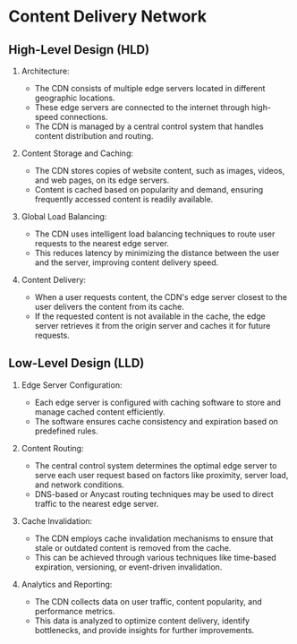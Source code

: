 # Content Delivery Network

## High-Level Design (HLD)

1. Architecture:
   - The CDN consists of multiple edge servers located in different geographic locations.
   - These edge servers are connected to the internet through high-speed connections.
   - The CDN is managed by a central control system that handles content distribution and routing.

2. Content Storage and Caching:
   - The CDN stores copies of website content, such as images, videos, and web pages, on its edge servers.
   - Content is cached based on popularity and demand, ensuring frequently accessed content is readily available.

3. Global Load Balancing:
   - The CDN uses intelligent load balancing techniques to route user requests to the nearest edge server.
   - This reduces latency by minimizing the distance between the user and the server, improving content delivery speed.

4. Content Delivery:
   - When a user requests content, the CDN's edge server closest to the user delivers the content from its cache.
   - If the requested content is not available in the cache, the edge server retrieves it from the origin server and caches it for future requests.

## Low-Level Design (LLD)

1. Edge Server Configuration:
   - Each edge server is configured with caching software to store and manage cached content efficiently.
   - The software ensures cache consistency and expiration based on predefined rules.

2. Content Routing:
   - The central control system determines the optimal edge server to serve each user request based on factors like proximity, server load, and network conditions.
   - DNS-based or Anycast routing techniques may be used to direct traffic to the nearest edge server.

3. Cache Invalidation:
   - The CDN employs cache invalidation mechanisms to ensure that stale or outdated content is removed from the cache.
   - This can be achieved through various techniques like time-based expiration, versioning, or event-driven invalidation.

4. Analytics and Reporting:
   - The CDN collects data on user traffic, content popularity, and performance metrics.
   - This data is analyzed to optimize content delivery, identify bottlenecks, and provide insights for further improvements.
